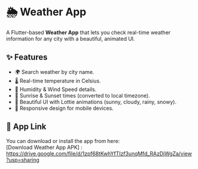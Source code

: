 # 🌦️ Weather App  

A Flutter-based **Weather App** that lets you check real-time weather information for any city with a beautiful, animated UI.  

## ✨ Features  

- 🌍 Search weather by city name.  
- 🌡️ Real-time temperature in Celsius.  
- 💨 Humidity & Wind Speed details.  
- 🌅 Sunrise & Sunset times (converted to local timezone).  
- 🎨 Beautiful UI with Lottie animations (sunny, cloudy, rainy, snowy).  
- 📱 Responsive design for mobile devices.  

## 📲 App Link  
You can download or install the app from here:  
[Download Weather App APK] : https://drive.google.com/file/d/1zpf68tKwhYfTIzf3unqMfd_RAzDjWgZa/view?usp=sharing
